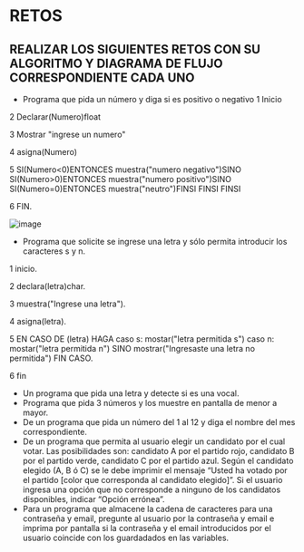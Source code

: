 # RETOS
## REALIZAR LOS SIGUIENTES RETOS CON SU ALGORITMO Y DIAGRAMA DE FLUJO CORRESPONDIENTE CADA UNO 

* Programa que pida un número y diga si es positivo o negativo
1 Inicio

2 Declarar(Numero)float

3 Mostrar "ingrese un numero"

4 asigna(Numero)

5 SI(Numero<0)ENTONCES muestra("numero negativo")SINO SI(Numero>0)ENTONCES muestra("numero positivo")SINO SI(Numero=0)ENTONCES muestra("neutro")FINSI FINSI FINSI

6 FIN.

![image](https://user-images.githubusercontent.com/101900664/159142627-b905b98b-0e5e-4f8b-803a-b5aac05b678f.png)


* Programa que solicite se ingrese una letra y sólo permita introducir los caracteres s y n.

1 inicio.

2 declara(letra)char.

3 muestra("Ingrese una letra").

4 asigna(letra).

5 EN CASO DE (letra) HAGA caso s: mostar("letra permitida s") caso n: mostar("letra permitida n")  SINO mostrar("Ingresaste una letra no permitida") FIN CASO.

6 fin

* Un programa que pida una letra y detecte si es una vocal. 
* Programa que pida 3 números y los muestre en pantalla de menor a mayor.  
* De un programa que pida un número del 1 al 12 y diga el nombre del mes correspondiente.
* De un programa que permita al usuario elegir un candidato por el cual votar. Las posibilidades son: candidato A por el partido rojo, candidato B por el partido verde, candidato C por el partido azul. Según el candidato elegido (A, B ó C) se le debe imprimir el mensaje “Usted ha votado por el partido [color que corresponda al candidato elegido]”. Si el usuario ingresa una opción que no corresponde a ninguno de los candidatos disponibles, indicar “Opción errónea”.
* Para un programa que almacene la cadena de caracteres para una contraseña y email, pregunte al usuario por la contraseña y email e imprima por pantalla si la contraseña y el email introducidos por el usuario coincide con los guardadados en las variables.
